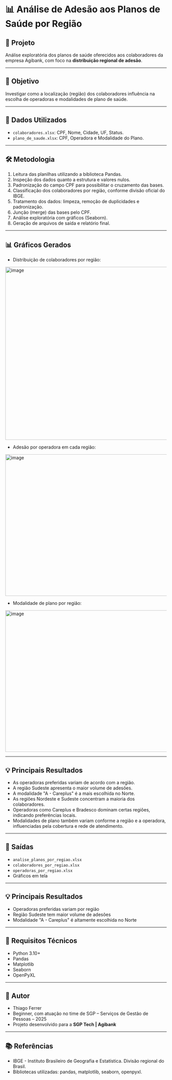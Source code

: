 # 📊 Análise de Adesão aos Planos de Saúde por Região

## 📁 Projeto
Análise exploratória dos planos de saúde oferecidos aos colaboradores da empresa Agibank, com foco na **distribuição regional de adesão**.

---

## 📌 Objetivo
Investigar como a localização (região) dos colaboradores influência na escolha de operadoras e modalidades de plano de saúde.

---

## 🧩 Dados Utilizados
- `colaboradores.xlsx`: CPF, Nome, Cidade, UF, Status.
- `plano_de_saude.xlsx`: CPF, Operadora e Modalidade do Plano.

---

## 🛠️ Metodologia

1. Leitura das planilhas utilizando a biblioteca Pandas.  
2. Inspeção dos dados quanto a estrutura e valores nulos.  
3. Padronização do campo CPF para possibilitar o cruzamento das bases.  
4. Classificação dos colaboradores por região, conforme divisão oficial do IBGE.  
5. Tratamento dos dados: limpeza, remoção de duplicidades e padronização.  
6. Junção (merge) das bases pelo CPF.  
7. Análise exploratória com gráficos (Seaborn).  
8. Geração de arquivos de saída e relatório final.

---

## 📊 Gráficos Gerados

- Distribuição de colaboradores por região:
<img width="900" height="540" alt="image" src="https://github.com/user-attachments/assets/f225c9cf-2199-4672-9105-3a74a4b66ef9" />

- Adesão por operadora em cada região:
<img width="900" height="442" alt="image" src="https://github.com/user-attachments/assets/af0c4e99-8c92-4cda-8bbf-7080a949969b" />

- Modalidade de plano por região:
<img width="900" height="442" alt="image" src="https://github.com/user-attachments/assets/164adf2b-6edc-49cf-9d75-a98e8c88e1de" />

---

## 💡 Principais Resultados

- As operadoras preferidas variam de acordo com a região.  
- A região Sudeste apresenta o maior volume de adesões.  
- A modalidade "A - Careplus" é a mais escolhida no Norte.  
- As regiões Nordeste e Sudeste concentram a maioria dos colaboradores.  
- Operadoras como Careplus e Bradesco dominam certas regiões, indicando preferências locais.  
- Modalidades de plano também variam conforme a região e a operadora, influenciadas pela cobertura e rede de atendimento.

---

## 📁 Saídas

- `analise_planos_por_regiao.xlsx`
- `colaboradores_por_regiao.xlsx`
- `operadoras_por_regiao.xlsx`
- Gráficos em tela

---

## 💡 Principais Resultados

- Operadoras preferidas variam por região
- Região Sudeste tem maior volume de adesões
- Modalidade "A - Careplus" é altamente escolhida no Norte

---

## 🧠 Requisitos Técnicos

- Python 3.10+
- Pandas
- Matplotlib
- Seaborn
- OpenPyXL

---

## 👤 Autor

- Thiago Ferrer  
- Beginner, com atuação no time de SGP – Serviços de Gestão de Pessoas – 2025  
- Projeto desenvolvido para a **SGP Tech | Agibank**
---

## 📚 Referências

- IBGE - Instituto Brasileiro de Geografia e Estatística. Divisão regional do Brasil.  
- Bibliotecas utilizadas: pandas, matplotlib, seaborn, openpyxl.



